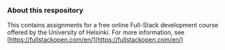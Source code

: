 ### About this respository
This contains assignments for a free online Full-Stack development course offered by the University of Helsinki. For more information, see [https://fullstackopen.com/en/](https://fullstackopen.com/en/)
